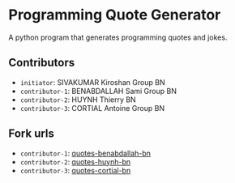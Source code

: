 # Programming Quote Generator

A python program that generates programming quotes and jokes.

## Contributors
- `initiator`: SIVAKUMAR Kiroshan Group BN
- `contributor-1`: BENABDALLAH Sami Group BN
- `contributor-2`: HUYNH Thierry BN
- `contributor-3`: CORTIAL Antoine Group BN 

## Fork urls
- `contributor-1`: [quotes-benabdallah-bn](https://github.com/Problemot/quotes-benabdallah-bn.git)
- `contributor-2`: [quotes-huynh-bn](https://github.com/Chinegeki/quotes-huynh-bn.git)
- `contributor-3`: [quotes-cortial-bn](https://github.com/poelafrire/quotes-cortial-bn.git)

